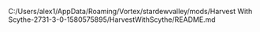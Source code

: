 C:/Users/alex1/AppData/Roaming/Vortex/stardewvalley/mods/Harvest With Scythe-2731-3-0-1580575895/HarvestWithScythe/README.md